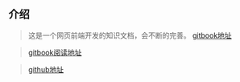 ## 介绍   

> 这是一个网页前端开发的知识文档，会不断的完善。
> [gitbook地址](https://www.gitbook.com/book/yulilong/web-doc/details)

> [gitbook阅读地址](https://yulilong.gitbooks.io/web-doc/content/)

> [github地址](https://github.com/yulilong/web-doc)
